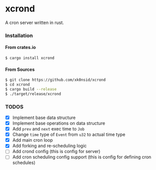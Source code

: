 xcrond
=======

A cron server written in rust.


### Installation

#### From crates.io
```sh
$ cargo install xcrond
```

#### From Sources
```sh
$ git clone https://github.com/xk0nsid/xcrond
$ cd xcrond
$ cargo build --release
$ ./target/release/xcrond
```

### TODOS
- [x] Implement base data structure
- [x] Implement base operations on data structure
- [x] Add `prev` and `next` exec time to `Job`
- [x] Change `time` type of `Event` from `u32` to actual time type
- [x] Add main cron loop
- [x] Add forking and re-scheduling logic
- [ ] Add crond config (this is config for server)
- [ ] Add cron scheduling config support (this is config for defining cron schedules)
